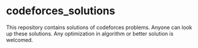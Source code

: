 # codeforces_solutions

This repository contains solutions of codeforces problems. Anyone can look up these solutions. Any optimization in algorithm or better solution is welcomed.  
